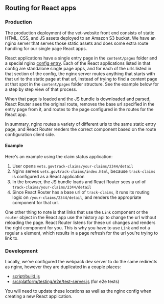 ## Routing for React apps

### Production
The production deployment of the vet-website front end consists of static HTML, CSS, and JS assets deployed to an Amazon S3 bucket. We have an nginx server that serves those static assets and does some extra route handling for our single page React apps.

React applications have a single entry page in the `content/pages` folder and a special nginx [config entry](https://github.com/department-of-veterans-affairs/devops/blob/master/ansible/deployment/config/revproxy-vetsgov/vars/react_routes.yml). Each of the React applications listed in that config are standalone single page apps, and for each of the urls listed in that section of the config, the nginx server routes anything that starts with that url to the static page at that url, instead of trying to find a content page at that spot in the `content/pages` folder structure. See the example below for a step by step view of that process.

When that page is loaded and the JS bundle is downloaded and parsed, React Router sees the original route, removes the base url specified in the entry page from it, and routes to the page configured in the routes for the React app.

In summary, nginx routes a variety of different urls to the same static entry page, and React Router renders the correct component based on the route configuration client side.

#### Example

Here's an example using the claim status application:

1. User opens `vets.govtrack-claims/your-claims/2344/detail`
2. Nginx serves `vets.govtrack-claims/index.html`, because `track-claims` is configured as a React application
3. In the browser, the JS bundle loads and React Router sees a url of `track-claims/your-claims/2344/detail`
4. Since React Router has a base url of `track-claims`, it runs its routing logic on `/your-claims/2344/detail`, and renders the appropriate component for that url.

One other thing to note is that links that use the `Link` component or the `router` object in the React app use the history api to change the url without reloading the page. React Router listens for these url changes and renders the right component for you. This is why you have to use `Link` and not a regular `a` element, which results in a page refresh for the url you're trying to link to.

### Development

Locally, we've configured the webpack dev server to do the same redirects as nginx, however they are duplicated in a couple places:

- [script/build.js](https://github.com/department-of-veterans-affairs/vets-website/blob/master/script/build.js)
- [src/platform/testing/e2e/test-server.js](https://github.com/department-of-veterans-affairs/vets-website/blob/master/src/platform/testing/e2e/test-server.js) (for e2e tests)

You will need to update these locations as well as the nginx config when creating a new React application.
